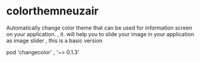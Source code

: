 # colorthemneuzair
Automatically change color theme that can be used for information screen on your application. , it. will help you to slide your image in your application as image slider , this is a basic version 

pod 'changecolor' , '~> 0.1.3' 
